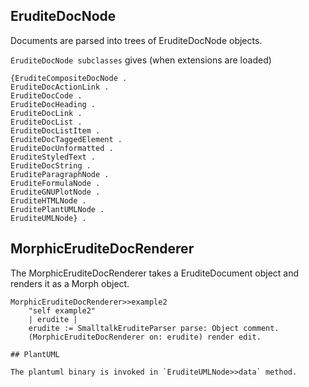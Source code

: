 ## EruditeDocNode
Documents are parsed into trees of EruditeDocNode objects.

`EruditeDocNode subclasses` gives (when extensions are loaded)
````
{EruditeCompositeDocNode .
EruditeDocActionLink .
EruditeDocCode .
EruditeDocHeading .
EruditeDocLink .
EruditeDocList .
EruditeDocListItem .
EruditeDocTaggedElement .
EruditeDocUnformatted .
EruditeStyledText .
EruditeDocString .
EruditeParagraphNode .
EruditeFormulaNode .
EruditeGNUPlotNode .
EruditeHTMLNode .
EruditePlantUMLNode .
EruditeUMLNode} .
````

## MorphicEruditeDocRenderer
The MorphicEruditeDocRenderer takes a EruditeDocument object and renders it as a Morph object.

````
MorphicEruditeDocRenderer>>example2
	"self example2"
	| erudite |
	erudite := SmalltalkEruditeParser parse: Object comment.
	(MorphicEruditeDocRenderer on: erudite) render edit.

## PlantUML

The plantuml binary is invoked in `EruditeUMLNode>>data` method.
````
